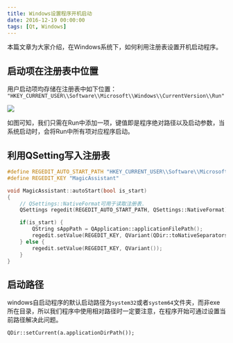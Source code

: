 ```yaml
---
title: Windows设置程序开机启动
date: 2016-12-19 00:00:00
tags: [Qt, Windows]
---
```


本篇文章为大家介绍，在Windows系统下，如何利用注册表设置开机启动程序。

<!-- more --> 

## 启动项在注册表中位置

用户启动项均存储在注册表中如下位置：
`"HKEY_CURRENT_USER\\Software\\Microsoft\\Windows\\CurrentVersion\\Run"`

![](/images/windows/auto-start.png)

如图可知，我们只需在Run中添加一项，键值即是程序绝对路径以及启动参数，当系统启动时，会将Run中所有项对应程序启动。

## 利用QSetting写入注册表

```Cpp
#define REGEDIT_AUTO_START_PATH "HKEY_CURRENT_USER\\Software\\Microsoft\\Windows\\CurrentVersion\\Run"
#define REGEDIT_KEY "MagicAssistant"

void MagicAssistant::autoStart(bool is_start)
{
    // QSettings::NativeFormat可用于读取注册表.
    QSettings regedit(REGEDIT_AUTO_START_PATH, QSettings::NativeFormat);

    if(is_start) {
        QString sAppPath = QApplication::applicationFilePath();
        regedit.setValue(REGEDIT_KEY, QVariant(QDir::toNativeSeparators(sAppPath)));
    } else {
        regedit.setValue(REGEDIT_KEY, QVariant());
    }
}
```

## 启动路径

windows自启动程序的默认启动路径为`system32`或者`system64`文件夹，而非exe所在目录，所以我们程序中使用相对路径时一定要注意，在程序开始可通过设置当前路径解决此问题。

`QDir::setCurrent(a.applicationDirPath());`
